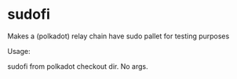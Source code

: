 # sudofi
Makes a (polkadot) relay chain have sudo pallet for testing purposes

Usage:

sudofi from polkadot checkout dir. No args.